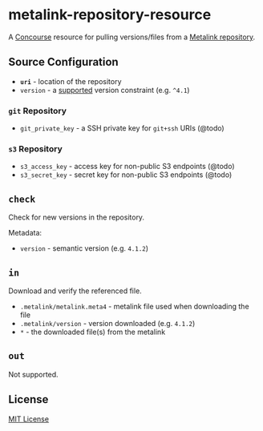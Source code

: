 # metalink-repository-resource

A [Concourse](https://concourse.ci) resource for pulling versions/files from a [Metalink repository](https://github.com/dpb587/metalink/tree/master/repository#metalink-repository).


## Source Configuration

 * **`uri`** - location of the repository
 * `version` - a [supported](https://github.com/Masterminds/semver#basic-comparisons) version constraint (e.g. `^4.1`)


### `git` Repository

 * `git_private_key` - a SSH private key for `git+ssh` URIs (@todo)


### `s3` Repository

 * `s3_access_key` - access key for non-public S3 endpoints (@todo)
 * `s3_secret_key` - secret key for non-public S3 endpoints (@todo)


## `check`

Check for new versions in the repository.

Metadata:

 * `version` - semantic version (e.g. `4.1.2`)


## `in`

Download and verify the referenced file.

 * `.metalink/metalink.meta4` - metalink file used when downloading the file
 * `.metalink/version` - version downloaded (e.g. `4.1.2`)
 * `*` - the downloaded file(s) from the metalink


## `out`

Not supported.


## License

[MIT License](LICENSE)

